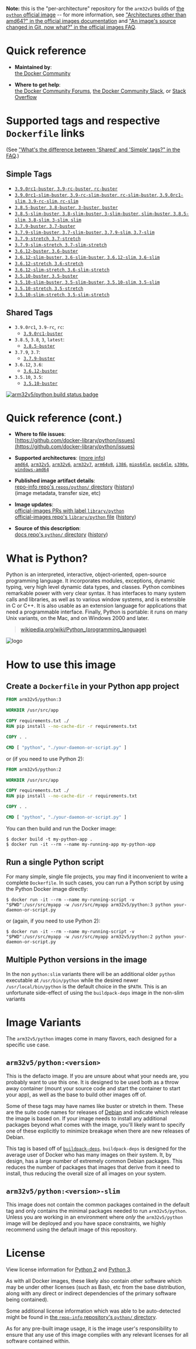<!--

********************************************************************************

WARNING:

    DO NOT EDIT "python/README.md"

    IT IS AUTO-GENERATED

    (from the other files in "python/" combined with a set of templates)

********************************************************************************

-->

**Note:** this is the "per-architecture" repository for the `arm32v5` builds of [the `python` official image](https://hub.docker.com/_/python) -- for more information, see ["Architectures other than amd64?" in the official images documentation](https://github.com/docker-library/official-images#architectures-other-than-amd64) and ["An image's source changed in Git, now what?" in the official images FAQ](https://github.com/docker-library/faq#an-images-source-changed-in-git-now-what).

# Quick reference

-	**Maintained by**:  
	[the Docker Community](https://github.com/docker-library/python)

-	**Where to get help**:  
	[the Docker Community Forums](https://forums.docker.com/), [the Docker Community Slack](https://dockr.ly/slack), or [Stack Overflow](https://stackoverflow.com/search?tab=newest&q=docker)

# Supported tags and respective `Dockerfile` links

(See ["What's the difference between 'Shared' and 'Simple' tags?" in the FAQ](https://github.com/docker-library/faq#whats-the-difference-between-shared-and-simple-tags).)

## Simple Tags

-	[`3.9.0rc1-buster`, `3.9-rc-buster`, `rc-buster`](https://github.com/docker-library/python/blob/0757617342e5897e9caf925708190c687f2f72c2/3.9-rc/buster/Dockerfile)
-	[`3.9.0rc1-slim-buster`, `3.9-rc-slim-buster`, `rc-slim-buster`, `3.9.0rc1-slim`, `3.9-rc-slim`, `rc-slim`](https://github.com/docker-library/python/blob/0757617342e5897e9caf925708190c687f2f72c2/3.9-rc/buster/slim/Dockerfile)
-	[`3.8.5-buster`, `3.8-buster`, `3-buster`, `buster`](https://github.com/docker-library/python/blob/9ff5f04241c7bcb224303ff8cea9434e9976f8af/3.8/buster/Dockerfile)
-	[`3.8.5-slim-buster`, `3.8-slim-buster`, `3-slim-buster`, `slim-buster`, `3.8.5-slim`, `3.8-slim`, `3-slim`, `slim`](https://github.com/docker-library/python/blob/9ff5f04241c7bcb224303ff8cea9434e9976f8af/3.8/buster/slim/Dockerfile)
-	[`3.7.9-buster`, `3.7-buster`](https://github.com/docker-library/python/blob/35d8d9712c3ea4cbc4004a0e62ab61100b6fed99/3.7/buster/Dockerfile)
-	[`3.7.9-slim-buster`, `3.7-slim-buster`, `3.7.9-slim`, `3.7-slim`](https://github.com/docker-library/python/blob/35d8d9712c3ea4cbc4004a0e62ab61100b6fed99/3.7/buster/slim/Dockerfile)
-	[`3.7.9-stretch`, `3.7-stretch`](https://github.com/docker-library/python/blob/35d8d9712c3ea4cbc4004a0e62ab61100b6fed99/3.7/stretch/Dockerfile)
-	[`3.7.9-slim-stretch`, `3.7-slim-stretch`](https://github.com/docker-library/python/blob/35d8d9712c3ea4cbc4004a0e62ab61100b6fed99/3.7/stretch/slim/Dockerfile)
-	[`3.6.12-buster`, `3.6-buster`](https://github.com/docker-library/python/blob/554274e3e010fbe89a81d5b7551d44c7d6980414/3.6/buster/Dockerfile)
-	[`3.6.12-slim-buster`, `3.6-slim-buster`, `3.6.12-slim`, `3.6-slim`](https://github.com/docker-library/python/blob/554274e3e010fbe89a81d5b7551d44c7d6980414/3.6/buster/slim/Dockerfile)
-	[`3.6.12-stretch`, `3.6-stretch`](https://github.com/docker-library/python/blob/554274e3e010fbe89a81d5b7551d44c7d6980414/3.6/stretch/Dockerfile)
-	[`3.6.12-slim-stretch`, `3.6-slim-stretch`](https://github.com/docker-library/python/blob/554274e3e010fbe89a81d5b7551d44c7d6980414/3.6/stretch/slim/Dockerfile)
-	[`3.5.10-buster`, `3.5-buster`](https://github.com/docker-library/python/blob/c85a8c6d27b6121ae196baae7d7e6353dc934991/3.5/buster/Dockerfile)
-	[`3.5.10-slim-buster`, `3.5-slim-buster`, `3.5.10-slim`, `3.5-slim`](https://github.com/docker-library/python/blob/c85a8c6d27b6121ae196baae7d7e6353dc934991/3.5/buster/slim/Dockerfile)
-	[`3.5.10-stretch`, `3.5-stretch`](https://github.com/docker-library/python/blob/c85a8c6d27b6121ae196baae7d7e6353dc934991/3.5/stretch/Dockerfile)
-	[`3.5.10-slim-stretch`, `3.5-slim-stretch`](https://github.com/docker-library/python/blob/c85a8c6d27b6121ae196baae7d7e6353dc934991/3.5/stretch/slim/Dockerfile)

## Shared Tags

-	`3.9.0rc1`, `3.9-rc`, `rc`:
	-	[`3.9.0rc1-buster`](https://github.com/docker-library/python/blob/0757617342e5897e9caf925708190c687f2f72c2/3.9-rc/buster/Dockerfile)
-	`3.8.5`, `3.8`, `3`, `latest`:
	-	[`3.8.5-buster`](https://github.com/docker-library/python/blob/9ff5f04241c7bcb224303ff8cea9434e9976f8af/3.8/buster/Dockerfile)
-	`3.7.9`, `3.7`:
	-	[`3.7.9-buster`](https://github.com/docker-library/python/blob/35d8d9712c3ea4cbc4004a0e62ab61100b6fed99/3.7/buster/Dockerfile)
-	`3.6.12`, `3.6`:
	-	[`3.6.12-buster`](https://github.com/docker-library/python/blob/554274e3e010fbe89a81d5b7551d44c7d6980414/3.6/buster/Dockerfile)
-	`3.5.10`, `3.5`:
	-	[`3.5.10-buster`](https://github.com/docker-library/python/blob/c85a8c6d27b6121ae196baae7d7e6353dc934991/3.5/buster/Dockerfile)

[![arm32v5/python build status badge](https://img.shields.io/jenkins/s/https/doi-janky.infosiftr.net/job/multiarch/job/arm32v5/job/python.svg?label=arm32v5/python%20%20build%20job)](https://doi-janky.infosiftr.net/job/multiarch/job/arm32v5/job/python/)

# Quick reference (cont.)

-	**Where to file issues**:  
	[https://github.com/docker-library/python/issues](https://github.com/docker-library/python/issues)

-	**Supported architectures**: ([more info](https://github.com/docker-library/official-images#architectures-other-than-amd64))  
	[`amd64`](https://hub.docker.com/r/amd64/python/), [`arm32v5`](https://hub.docker.com/r/arm32v5/python/), [`arm32v6`](https://hub.docker.com/r/arm32v6/python/), [`arm32v7`](https://hub.docker.com/r/arm32v7/python/), [`arm64v8`](https://hub.docker.com/r/arm64v8/python/), [`i386`](https://hub.docker.com/r/i386/python/), [`mips64le`](https://hub.docker.com/r/mips64le/python/), [`ppc64le`](https://hub.docker.com/r/ppc64le/python/), [`s390x`](https://hub.docker.com/r/s390x/python/), [`windows-amd64`](https://hub.docker.com/r/winamd64/python/)

-	**Published image artifact details**:  
	[repo-info repo's `repos/python/` directory](https://github.com/docker-library/repo-info/blob/master/repos/python) ([history](https://github.com/docker-library/repo-info/commits/master/repos/python))  
	(image metadata, transfer size, etc)

-	**Image updates**:  
	[official-images PRs with label `library/python`](https://github.com/docker-library/official-images/pulls?q=label%3Alibrary%2Fpython)  
	[official-images repo's `library/python` file](https://github.com/docker-library/official-images/blob/master/library/python) ([history](https://github.com/docker-library/official-images/commits/master/library/python))

-	**Source of this description**:  
	[docs repo's `python/` directory](https://github.com/docker-library/docs/tree/master/python) ([history](https://github.com/docker-library/docs/commits/master/python))

# What is Python?

Python is an interpreted, interactive, object-oriented, open-source programming language. It incorporates modules, exceptions, dynamic typing, very high level dynamic data types, and classes. Python combines remarkable power with very clear syntax. It has interfaces to many system calls and libraries, as well as to various window systems, and is extensible in C or C++. It is also usable as an extension language for applications that need a programmable interface. Finally, Python is portable: it runs on many Unix variants, on the Mac, and on Windows 2000 and later.

> [wikipedia.org/wiki/Python_(programming_language)](https://en.wikipedia.org/wiki/Python_%28programming_language%29)

![logo](https://raw.githubusercontent.com/docker-library/docs/01c12653951b2fe592c1f93a13b4e289ada0e3a1/python/logo.png)

# How to use this image

## Create a `Dockerfile` in your Python app project

```dockerfile
FROM arm32v5/python:3

WORKDIR /usr/src/app

COPY requirements.txt ./
RUN pip install --no-cache-dir -r requirements.txt

COPY . .

CMD [ "python", "./your-daemon-or-script.py" ]
```

or (if you need to use Python 2):

```dockerfile
FROM arm32v5/python:2

WORKDIR /usr/src/app

COPY requirements.txt ./
RUN pip install --no-cache-dir -r requirements.txt

COPY . .

CMD [ "python", "./your-daemon-or-script.py" ]
```

You can then build and run the Docker image:

```console
$ docker build -t my-python-app .
$ docker run -it --rm --name my-running-app my-python-app
```

## Run a single Python script

For many simple, single file projects, you may find it inconvenient to write a complete `Dockerfile`. In such cases, you can run a Python script by using the Python Docker image directly:

```console
$ docker run -it --rm --name my-running-script -v "$PWD":/usr/src/myapp -w /usr/src/myapp arm32v5/python:3 python your-daemon-or-script.py
```

or (again, if you need to use Python 2):

```console
$ docker run -it --rm --name my-running-script -v "$PWD":/usr/src/myapp -w /usr/src/myapp arm32v5/python:2 python your-daemon-or-script.py
```

## Multiple Python versions in the image

In the non `python:slim` variants there will be an additional older `python` executable at `/usr/bin/python` while the desired newer `/usr/local/bin/python` is the default choice in the `$PATH`. This is an unfortunate side-effect of using the `buildpack-deps` image in the non-slim variants

# Image Variants

The `arm32v5/python` images come in many flavors, each designed for a specific use case.

## `arm32v5/python:<version>`

This is the defacto image. If you are unsure about what your needs are, you probably want to use this one. It is designed to be used both as a throw away container (mount your source code and start the container to start your app), as well as the base to build other images off of.

Some of these tags may have names like buster or stretch in them. These are the suite code names for releases of [Debian](https://wiki.debian.org/DebianReleases) and indicate which release the image is based on. If your image needs to install any additional packages beyond what comes with the image, you'll likely want to specify one of these explicitly to minimize breakage when there are new releases of Debian.

This tag is based off of [`buildpack-deps`](https://hub.docker.com/_/buildpack-deps/). `buildpack-deps` is designed for the average user of Docker who has many images on their system. It, by design, has a large number of extremely common Debian packages. This reduces the number of packages that images that derive from it need to install, thus reducing the overall size of all images on your system.

## `arm32v5/python:<version>-slim`

This image does not contain the common packages contained in the default tag and only contains the minimal packages needed to run `arm32v5/python`. Unless you are working in an environment where *only* the `arm32v5/python` image will be deployed and you have space constraints, we highly recommend using the default image of this repository.

# License

View license information for [Python 2](https://docs.python.org/2/license.html) and [Python 3](https://docs.python.org/3/license.html).

As with all Docker images, these likely also contain other software which may be under other licenses (such as Bash, etc from the base distribution, along with any direct or indirect dependencies of the primary software being contained).

Some additional license information which was able to be auto-detected might be found in [the `repo-info` repository's `python/` directory](https://github.com/docker-library/repo-info/tree/master/repos/python).

As for any pre-built image usage, it is the image user's responsibility to ensure that any use of this image complies with any relevant licenses for all software contained within.
